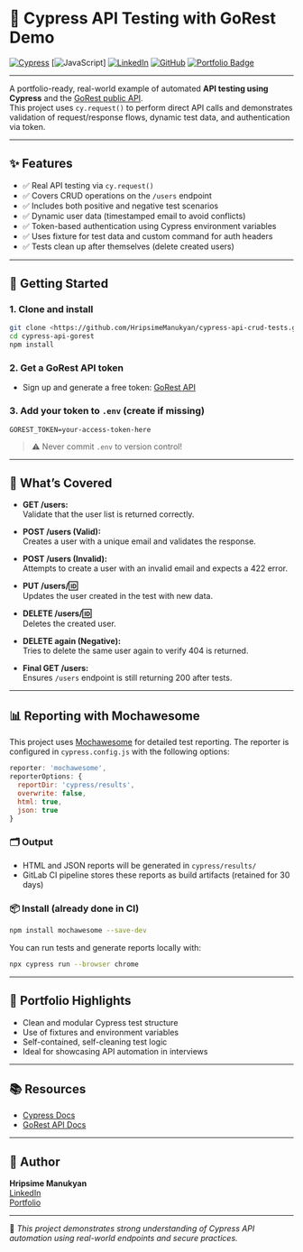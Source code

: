 # 🚀 Cypress API Testing with GoRest Demo

[![Cypress](https://img.shields.io/badge/Cypress-Testing-9cf?logo=cypress)](https://www.cypress.io/)
[![JavaScript](https://img.shields.io/badge/Made%20with-JavaScript-yellow?logo=javascript)]
[![LinkedIn](https://img.shields.io/badge/LinkedIn-Hripsime-blue?logo=linkedin)](https://www.linkedin.com/in/hripsime-manukyan-0336901a0/)
[![GitHub](https://img.shields.io/badge/GitHub-Portfolio-black?logo=github)](https://github.com/HripsimeManukyan)
[![Portfolio Badge](https://img.shields.io/badge/My_Portfolio-Visit_Now-green?logo=notion&style=for-the-badge)](https://tasteful-grape-0c4.notion.site/Hripsime-QA-Engineer-Portfolio-1f12cb0861fc80819f14)

---

A portfolio-ready, real-world example of automated **API testing using Cypress** and the [GoRest public API](https://gorest.co.in/).  
This project uses `cy.request()` to perform direct API calls and demonstrates validation of request/response flows, dynamic test data, and authentication via token.

---

## ✨ Features

- ✅ Real API testing via `cy.request()`
- ✅ Covers CRUD operations on the `/users` endpoint
- ✅ Includes both positive and negative test scenarios
- ✅ Dynamic user data (timestamped email to avoid conflicts)
- ✅ Token-based authentication using Cypress environment variables
- ✅ Uses fixture for test data and custom command for auth headers
- ✅ Tests clean up after themselves (delete created users)

---

## 🚀 Getting Started

### 1. Clone and install

```bash
git clone <https://github.com/HripsimeManukyan/cypress-api-crud-tests.git>
cd cypress-api-gorest
npm install
```

### 2. Get a GoRest API token

- Sign up and generate a free token: [GoRest API](https://gorest.co.in/consumer/login)

### 3. Add your token to `.env` (create if missing)

```
GOREST_TOKEN=your-access-token-here
```

> ⚠️ Never commit `.env` to version control!

---

## 🧪 What’s Covered

- **GET /users:**  
  Validate that the user list is returned correctly.

- **POST /users (Valid):**  
  Creates a user with a unique email and validates the response.

- **POST /users (Invalid):**  
  Attempts to create a user with an invalid email and expects a 422 error.

- **PUT /users/:id:**  
  Updates the user created in the test with new data.

- **DELETE /users/:id:**  
  Deletes the created user.

- **DELETE again (Negative):**  
  Tries to delete the same user again to verify 404 is returned.

- **Final GET /users:**  
  Ensures `/users` endpoint is still returning 200 after tests.

---

## 📊 Reporting with Mochawesome

This project uses [Mochawesome](https://github.com/adamgruber/mochawesome) for detailed test reporting. The reporter is configured in `cypress.config.js` with the following options:

```js
reporter: 'mochawesome',
reporterOptions: {
  reportDir: 'cypress/results',
  overwrite: false,
  html: true,
  json: true
}
```

### 🗂 Output

* HTML and JSON reports will be generated in `cypress/results/`
* GitLab CI pipeline stores these reports as build artifacts (retained for 30 days)

### 📦 Install (already done in CI)

```bash
npm install mochawesome --save-dev
```

You can run tests and generate reports locally with:

```bash
npx cypress run --browser chrome
```

---

## 📝 Portfolio Highlights

- Clean and modular Cypress test structure
- Use of fixtures and environment variables
- Self-contained, self-cleaning test logic
- Ideal for showcasing API automation in interviews

---


## 📚 Resources

- [Cypress Docs](https://docs.cypress.io/)
- [GoRest API Docs](https://gorest.co.in/)

---

## 👤 Author

**Hripsime Manukyan**  
[LinkedIn](https://www.linkedin.com/in/hripsime-manukyan-0336901a0/)  
[Portfolio](https://tasteful-grape-0c4.notion.site/Hripsime-QA-Engineer-Portfolio-1f12cb0861fc80819f14d936f47643d5)

---

📌 _This project demonstrates strong understanding of Cypress API automation using real-world endpoints and secure practices._


